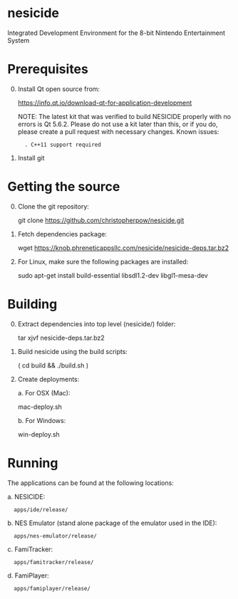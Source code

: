 nesicide
========

Integrated Development Environment for the 8-bit Nintendo Entertainment System

Prerequisites
=============
0. Install Qt open source from:

   https://info.qt.io/download-qt-for-application-development
   
   NOTE: The latest kit that was verified to build NESICIDE properly with no errors is Qt 5.6.2. Please do not 
         use a kit later than this, or if you do, please create a pull request with necessary changes. Known issues:
         
         . C++11 support required

1. Install git

Getting the source
==================
0. Clone the git repository:

   git clone https://github.com/christopherpow/nesicide.git

1. Fetch dependencies package:

   wget https://knob.phreneticappsllc.com/nesicide/nesicide-deps.tar.bz2

2. For Linux, make sure the following packages are installed:

   sudo apt-get install build-essential libsdl1.2-dev libgl1-mesa-dev

Building
========
0. Extract dependencies into top level (nesicide/) folder:

   tar xjvf nesicide-deps.tar.bz2

1. Build nesicide using the build scripts:

   ( cd build && ./build.sh )

2. Create deployments:

   a. For OSX (Mac):
      
      mac-deploy.sh

   b. For Windows:

      win-deploy.sh

Running
=======
The applications can be found at the following locations:

   a. NESICIDE:

      apps/ide/release/

   b. NES Emulator (stand alone package of the emulator used in the IDE):

      apps/nes-emulator/release/

   c. FamiTracker:

      apps/famitracker/release/

   d. FamiPlayer:

      apps/famiplayer/release/

